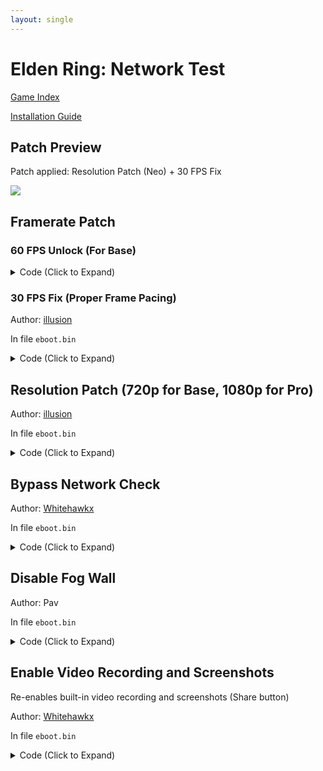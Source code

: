 ```yaml
---
layout: single
---
```


# Elden Ring: Network Test

[Game Index](/patch/#ps4)

[Installation Guide](/install-instructions/)

## Patch Preview

Patch applied: Resolution Patch (Neo) + 30 FPS Fix

![](https://img-assets.illusion0001.workers.dev/assets/images/patches/preview/EldenRingPatches/EldenRingNeoPreview.png)

## Framerate Patch

### 60 FPS Unlock (For Base)

<details>
<summary>Code (Click to Expand)</summary>

{% highlight yml %}
- game: "Elden Ring: Network Test"
  app_ver: "01.00"
  patch_ver: "1.0"
  name: "60 FPS Unlock (For Base)"
  author: "illusion"
  note:
  arch: generic_orbis
  enabled: False
  patch_list:
        # Flipmode
        - [ bytes, 0x1BF6627, "95" ]
        # VFR
        - [ bytes, 0x1BF6795, "48 E9 5B 00 00 00" ]
{% endhighlight %}

</details>

### 30 FPS Fix (Proper Frame Pacing)

Author: [illusion](https://twitter.com/illusion0002)

In file `eboot.bin`

<details>
<summary>Code (Click to Expand)</summary>

{% highlight yml %}
- game: "Elden Ring: Network Test"
  app_ver: "01.00"
  patch_ver: "1.0"
  name: "30 FPS Fix (Proper Frame Pacing)"
  author: "illusion"
  note: "Locks FPS to 30 with Proper Frame Pacing."
  arch: generic_orbis
  enabled: False
  patch_list:
        # Flipmode (Base Only)
        - [ bytes, 0x1BF6627, "95" ]
        # Call
        - [ bytes, 0x2D42FF0, "E8 0F D5 39 00" ]
        # Main code
        - [ bytes, 0x30E0503, "00 BF 00 01 11 4E BE 01 00 00 00 E8 ED F8 D8 FF C3" ]
{% endhighlight %}

</details>

## Resolution Patch (720p for Base, 1080p for Pro)

Author: [illusion](https://twitter.com/illusion0002)

In file `eboot.bin`

<details>
<summary>Code (Click to Expand)</summary>

{% highlight yml %}
- game: "Elden Ring: Network Test"
  app_ver: "01.00"
  patch_ver: "1.0"
  name: "Resolution Patch (720p for Base, 1080p for Pro)"
  author: "illusion"
  note:
  arch: generic_orbis
  enabled: False
  patch_list:
        # Base
        - [ bytes, 0x3C68B8C, "00 05 00 00 D0 02 00 00" ]
        # Neo
        - [ bytes, 0x1BE505F, "80 07 00 00" ]
        - [ bytes, 0x1BE5069, "38 04 00 00" ]
{% endhighlight %}

</details>

## Bypass Network Check

Author: [Whitehawkx](https://twitter.com/Whitehawkx)

In file `eboot.bin`

<details>
<summary>Code (Click to Expand)</summary>

{% highlight yml %}
- game: "Elden Ring: Network Test"
  app_ver: "01.00"
  patch_ver: "1.0"
  name: "Bypass Network Check"
  author: "Whitehawkx"
  note:
  arch: generic_orbis
  enabled: False
  patch_list:
        - [ bytes, 0x015724A0, "E9 00 01" ]
{% endhighlight %}

</details>

## Disable Fog Wall

Author: Pav

In file `eboot.bin`

<details>
<summary>Code (Click to Expand)</summary>

{% highlight yml %}
- game: "Elden Ring: Network Test"
  app_ver: "01.00"
  patch_ver: "1.0"
  name: "Disable Fog Wall"
  author: "Pav"
  note:
  arch: generic_orbis
  enabled: False
  patch_list:
        - [ bytes, 0x013BBC33, "90 90 90 90 90" ]
{% endhighlight %}

</details>

## Enable Video Recording and Screenshots

Re-enables built-in video recording and screenshots (Share button)

Author: [Whitehawkx](https://twitter.com/Whitehawkx)

In file `eboot.bin`

<details>
<summary>Code (Click to Expand)</summary>

{% highlight yml %}
- game: "Elden Ring: Network Test"
  app_ver: "01.00"
  patch_ver: "1.0"
  name: "Enable Video Recording and Screenshots"
  author: "Whitehawkx"
  note: "Re-enables built-in video recording and screenshots (Share button)"
  arch: generic_orbis
  enabled: False
  patch_list:
        - [ bytes, 0x01BFF799, "00" ]
{% endhighlight %}

</details>
